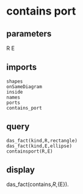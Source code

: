 # contains port
## parameters
  R
  E
## imports
    shapes
    onSameDiagram
    inside
    names
    ports
    contains_port
## query
    das_fact(kind,R,rectangle)
    das_fact(kind,E,ellipse)
    containsport(R,E)
## display
das_fact(contains,${R},${E}).
  

